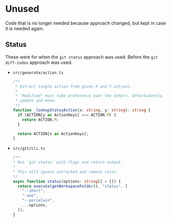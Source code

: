 # Unused

Code that is no longer needed because approach changed, but kept in case it is needed again.


## Status

These were for when the `git status` approach was used. Before the `git diff-index` approach was used.

- `src/generate/action.ts`
    ```typescript
    /**
     * Extract single action from given X and Y actions.
     *
     * "Modified" must take preference over the others. Unfortunately, there is no way here to combine
     * update and move.
     */
    function _lookupStatusAction(x: string, y: string): string {
      if (ACTION[y as ActionKeys] === ACTION.M) {
        return ACTION.M;
      }

      return ACTION[x as ActionKeys];
    }
    ```
- `src/git/cli.ts`
    ```typescript
    /**
    * Run `git status` with flags and return output.
    *
    * This will ignore untracked and remove color.
    */
    async function status(options: string[] = []) {
      return execute(getWorkspaceFolder(), "status", [
        "--short",
        "-uno",
        "--porcelain",
        ...options,
      ]);
    }
    ```
